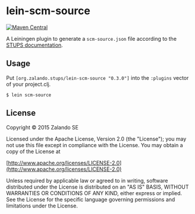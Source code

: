 # lein-scm-source


[![Maven Central](https://maven-badges.herokuapp.com/maven-central/org.zalando.stups/lein-scm-source/badge.svg)](https://maven-badges.herokuapp.com/maven-central/org.zalando.stups/lein-scm-source)

A Leiningen plugin to generate a `scm-source.json` file according to the [STUPS documentation](http://stups.readthedocs.org/en/latest/user-guide/application-development.html#docker).

## Usage

Put `[org.zalando.stups/lein-scm-source "0.3.0"]` into the `:plugins` vector of your project.clj.

    $ lein scm-source

## License

Copyright © 2015 Zalando SE

Licensed under the Apache License, Version 2.0 (the "License");
you may not use this file except in compliance with the License.
You may obtain a copy of the License at

   [http://www.apache.org/licenses/LICENSE-2.0](http://www.apache.org/licenses/LICENSE-2.0)

Unless required by applicable law or agreed to in writing, software
distributed under the License is distributed on an "AS IS" BASIS,
WITHOUT WARRANTIES OR CONDITIONS OF ANY KIND, either express or implied.
See the License for the specific language governing permissions and
limitations under the License.
